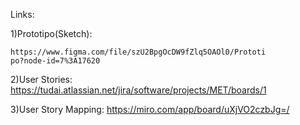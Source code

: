 Links:

1)Prototipo(Sketch):

	https://www.figma.com/file/szU2BpgOcDW9fZlq5OAOl0/Prototi
	po?node-id=7%3A17620

2)User Stories:
	https://tudai.atlassian.net/jira/software/projects/MET/boards/1

3)User Story Mapping:
	https://miro.com/app/board/uXjVO2czbJg=/
